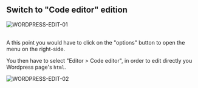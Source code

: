 ## Switch to "Code editor" edition

<div>
  <img
    alt="WORDPRESS-EDIT-01"
    src="https://raw.githubusercontent.com/multi-coop/datami-documentation-content/main/images/wordpress/wordpress-edit-01-help.png"
    />
</div>
<br>

A this point you would have to click on the "options" button to open the menu on the right-side.

You then have to select "Editor > Code editor", in order to edit directly you Wordpress page's `html`.

<div>
  <img
    alt="WORDPRESS-EDIT-02"
    src="https://raw.githubusercontent.com/multi-coop/datami-documentation-content/main/images/wordpress/wordpress-edit-02-help.png"
    />
</div>
<br>
